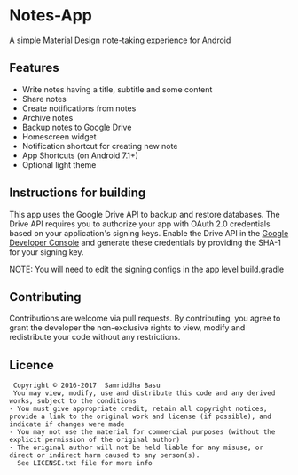# Notes-App
A simple Material Design note-taking experience for Android

## Features
- Write notes having a title, subtitle and some content
- Share notes
- Create notifications from notes
- Archive notes
- Backup notes to Google Drive
- Homescreen widget
- Notification shortcut for creating new note
- App Shortcuts (on Android 7.1+)
- Optional light theme

## Instructions for building
This app uses the Google Drive API to backup and restore databases. The Drive API requires you to authorize your app with OAuth 2.0
 credentials based on your application's signing keys. Enable the Drive API in the [Google Developer Console](https://console.developers.google.com/apis/) and generate these credentials by providing the SHA-1 for your signing key.

NOTE: You will need to edit the signing configs in the app level build.gradle

## Contributing
Contributions are welcome via pull requests. By contributing, you agree to grant the developer the non-exclusive rights to view, modify and redistribute your code without any restrictions.

## Licence
     Copyright © 2016-2017  Samriddha Basu
     You may view, modify, use and distribute this code and any derived works, subject to the conditions
    - You must give appropriate credit, retain all copyright notices, provide a link to the original work and license (if possible), and indicate if changes were made
    - You may not use the material for commercial purposes (without the explicit permission of the original author)
    - The original author will not be held liable for any misuse, or direct or indirect harm caused to any person(s).
	  See LICENSE.txt file for more info
